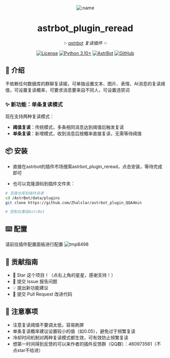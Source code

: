 
<div align="center">

![:name](https://count.getloli.com/@astrbot_plugin_reread?name=astrbot_plugin_reread&theme=minecraft&padding=6&offset=0&align=top&scale=1&pixelated=1&darkmode=auto)

# astrbot_plugin_reread

_✨ [astrbot](https://github.com/AstrBotDevs/AstrBot) 复读插件 ✨_  

[![License](https://img.shields.io/badge/License-MIT-green.svg)](https://opensource.org/licenses/MIT)
[![Python 3.10+](https://img.shields.io/badge/Python-3.10%2B-blue.svg)](https://www.python.org/)
[![AstrBot](https://img.shields.io/badge/AstrBot-3.4%2B-orange.svg)](https://github.com/Soulter/AstrBot)
[![GitHub](https://img.shields.io/badge/作者-Zhalslar-blue)](https://github.com/Zhalslar)

</div>

## 🤝 介绍

不依赖任何数据库的群聊复读姬，可单独设置文本、图片、表情、At消息的复读阈值，可设置复读概率，可要求消息要来自不同人，可设置违禁词

### ✨ 新功能：单条复读模式

现在支持两种复读模式：
- **阈值复读**：传统模式，多条相同消息达到阈值后触发复读
- **单条复读**：新增模式，收到消息后按概率直接复读，无需等待阈值

## 📦 安装

- 直接在astrbot的插件市场搜索astrbot_plugin_reread，点击安装，等待完成即可

- 也可以克隆源码到插件文件夹：

```bash
# 克隆仓库到插件目录
cd /AstrBot/data/plugins
git clone https://github.com/Zhalslar/astrbot_plugin_QQAdmin

# 控制台重启AstrBot
```

## ⌨️ 配置

请前往插件配置面板进行配置
![tmp8498](https://github.com/user-attachments/assets/11b1afa6-371f-4b66-a5cc-14a8b4b2037d)

## 👥 贡献指南

- 🌟 Star 这个项目！（点右上角的星星，感谢支持！）
- 🐛 提交 Issue 报告问题
- 💡 提出新功能建议
- 🔧 提交 Pull Request 改进代码

## 📌 注意事项

- 注意复读阈值不要调太低，容易刷屏
- 单条复读概率建议设置较小的值（如0.05），避免过于频繁复读
- 冷却时间机制对两种复读模式都生效，可有效防止频繁复读
- 想第一时间得到反馈的可以来作者的插件反馈群（QQ群）：460973561（不点star不给进）
